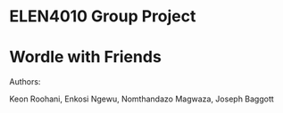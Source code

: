 # ELEN4010 Group Project

# Wordle with Friends

Authors:

Keon Roohani, Enkosi Ngewu, Nomthandazo Magwaza, Joseph Baggott
